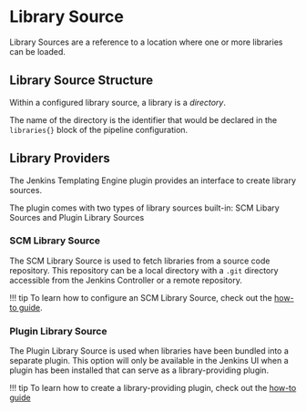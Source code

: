 # Library Source

Library Sources are a reference to a location where one or more libraries can be loaded. 

## Library Source Structure

Within a configured library source, a library is a *directory*. 

The name of the directory is the identifier that would be declared in the `libraries{}` block of the pipeline configuration.

## Library Providers

The Jenkins Templating Engine plugin provides an interface to create library sources. 

The plugin comes with two types of library sources built-in: SCM Libary Sources and Plugin Library Sources

### SCM Library Source

The SCM Library Source is used to fetch libraries from a source code repository.
This repository can be a local directory with a `.git` directory accessible from the Jenkins Controller or a remote repository.

!!! tip
    To learn how to configure an SCM Library Source, check out the [how-to guide](../../how-to/scm-library-source.md).

### Plugin Library Source

The Plugin Library Source is used when libraries have been bundled into a separate plugin.
This option will only be available in the Jenkins UI when a plugin has been installed that can serve as a library-providing plugin. 

!!! tip
    To learn how to create a library-providing plugin, check out the [how-to guide](../../how-to/library-providing-plugin.md) 